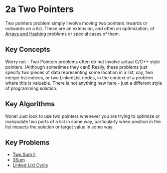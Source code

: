 # 2a Two Pointers

Two pointers problem simply involve moving two pointers inwards or outwards on a list. These are an extension, and often an optimization, of [Arrays and Hashing](./1-ArraysHashing.md) problems or special cases of them.

## Key Concepts

Worry not - Two Pointers problems often do not involve actual C/C++ style pointers. (Although sometimes they can!) Really, these problems just specify two pieces of data representing some location in a list, say, two integer list indices, or two LinkedList nodes, in the context of a problem where this is valuable. There is not anything new here - just a different style of programming solution.

## Key Algorithms

None! Just look to use two pointers whenever you are trying to optimize or manipulate two parts of a list in some way, particularly when position in the list impacts the solution or target value in some way.

## Key Problems

* [Two Sum II](../code/167-TwoSumII.md)
* [3Sum](../code/15-3Sum.md)
* [Linked List Cycle](../code/141-LinkedListCycle.md)
